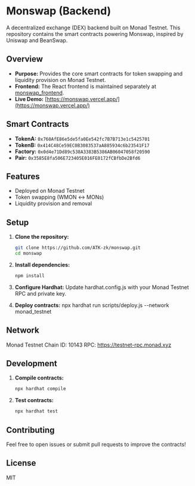# Monswap (Backend)

A decentralized exchange (DEX) backend built on Monad Testnet. This repository contains the smart contracts powering Monswap, inspired by Uniswap and BeanSwap.

## Overview
- **Purpose:** Provides the core smart contracts for token swapping and liquidity provision on Monad Testnet.
- **Frontend:** The React frontend is maintained separately at [monswap_frontend](https://github.com/ATK-zk/monswap_frontend).
- **Live Demo:** [https://monswap.vercel.app/](https://monswap.vercel.app/)

## Smart Contracts
- **TokenA:** `0x760AfE86e5de5fa0Ee542fc7B7B713e1c5425701`
- **TokenB:** `0x414C48Ce59EC0B3083537aA885934c6b23541F17`
- **Factory:** `0x0d4e71Dd89c538A3383B5386AB06047058f20590`
- **Pair:** `0x3585E8fa506E723405E016FE0172fCBfbDe2Bfd6`

## Features
- Deployed on Monad Testnet
- Token swapping (WMON ↔ MONs)
- Liquidity provision and removal

## Setup
1. **Clone the repository:**
   ```bash
   git clone https://github.com/ATK-zk/monswap.git
   cd monswap

2. **Install dependencies:**
   ```bash
   npm install

3. **Configure Hardhat:**
   Update hardhat.config.js with your Monad Testnet RPC and private key.

4. **Deploy contracts:**
   npx hardhat run scripts/deploy.js --network monad_testnet

## Network
   Monad Testnet
   Chain ID: 10143
   RPC: https://testnet-rpc.monad.xyz

## Development
1. **Compile contracts:**
   ```bash
   npx hardhat compile

2. **Test contracts:**
   ```bash
   npx hardhat test

## Contributing
Feel free to open issues or submit pull requests to improve the contracts!

## License
MIT